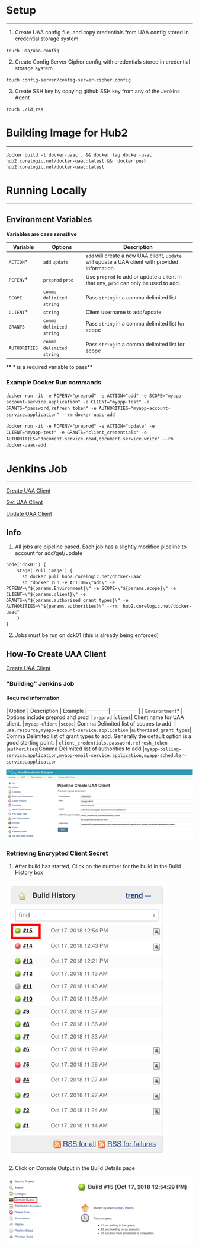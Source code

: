 # Setup
---

1. Create UAA config file, and copy credentials from UAA config stored in credential storage system

  `touch uaa/uaa.config`

2. Create Config Server Cipher config with credentials stored in credential storage system

  `touch config-server/config-server-cipher.config`

3. Create SSH key by copying github SSH key from any of the Jenkins Agent

  `touch ./id_rsa`

# Building Image for Hub2
---

```
docker build -t docker-uaac . && docker tag docker-uaac hub2.corelogic.net/docker-uaac:latest &&  docker push hub2.corelogic.net/docker-uaac:latest
```

# Running Locally
---

## Environment Variables

**Variables are case sensitive**

| Variable      | Options | Description          
| ------------- |-------------|----------
| `ACTION`*     | `add` `update`| `add` will create a new UAA client, `update` will update a UAA client with provided information
| `PCFENV`*      | `preprod` `prod`    | Use `preprod` to add or update a client in that env, `prod` can only be used to add.    
| `SCOPE` | `comma delimited string`   | Pass `string` in a comma delimited list
| `CLIENT`* | `string`   | Client username to add/update  
| `GRANTS` | `comma delimited string`   | Pass `string` in a comma delimited list for scope
| `AUTHORITIES` | `comma delimited string`   | Pass `string` in a comma delimited list for scope


** * is a required variable to pass**

### Example Docker Run commands

`docker run -it -e PCFENV="preprod" -e ACTION="add" -e SCOPE="myapp-account-service.application" -e CLIENT="myapp-test" -e GRANTS="password,refresh_token" -e AUTHORITIES="myapp-account-service.application" --rm docker-uaac-add`

`docker run -it -e PCFENV="preprod" -e ACTION="update" -e CLIENT="myapp-test" -e GRANTS="client_credentials" -e AUTHORITIES="document-service.read,document-service.write" --rm docker-uaac-add`

# Jenkins Job
---

[Create UAA Client](https://jkci.corelogic.net/job/IDC/job/Self-Service/job/UAA/job/Create%20UAA%20Client/)

[Get UAA Client]()

[Update UAA Client]()

## Info

1. All jobs are pipeline based. Each job has a slightly modified pipeline to account for add/get/update
```
node('dck01') {
    stage('Pull image') {
      sh docker pull hub2.corelogic.net/docker-uaac
      sh "docker run -e ACTION=\"add\" -e PCFENV=\"${params.Environment}\" -e SCOPE=\"${params.scope}\" -e CLIENT=\"${params.client}\" -e GRANTS=\"${params.authorized_grant_types}\" -e AUTHORITIES=\"${params.authorities}\" --rm  hub2.corelogic.net/docker-uaac"
    }
}
```
2. Jobs must be run on dck01 (this is already being enforced)

## How-To Create UAA Client
[Create UAA Client](https://jkci.corelogic.net/job/IDC/job/Self-Service/job/UAA/job/Create%20UAA%20Client/)

### "Building" Jenkins Job

#### Required information

| Option | Description | Example
|---------|------------|
| `Environtment`*     | Options include preprod and prod | `preprod`
|`client`| Client name for UAA client. | `myapp-client`
|`scope`| Comma Delimited list of scopes to add. | `uaa.resource,myapp-account-service.application`
|`authorized_grant_types`| Comma Delimited list of grant types to add. Generally the default option is a good starting point. | `client_credentials,password,refresh_token`
|`authorities`|Comma Delimited list of authorities to add.|`myapp-billing-service.application,myapp-email-service.application,myapp-scheduler-service.application`

![Create UAA Client Completed](docs/images/create_uaa.png)

### Retrieving Encrypted Client Secret

1. After build has started, Click on the number for the build in the Build History box

![Build History](docs/images/build_history.png)

2. Click on Console Output in the Build Details page

![Build Details](docs/images/build_details.png)
